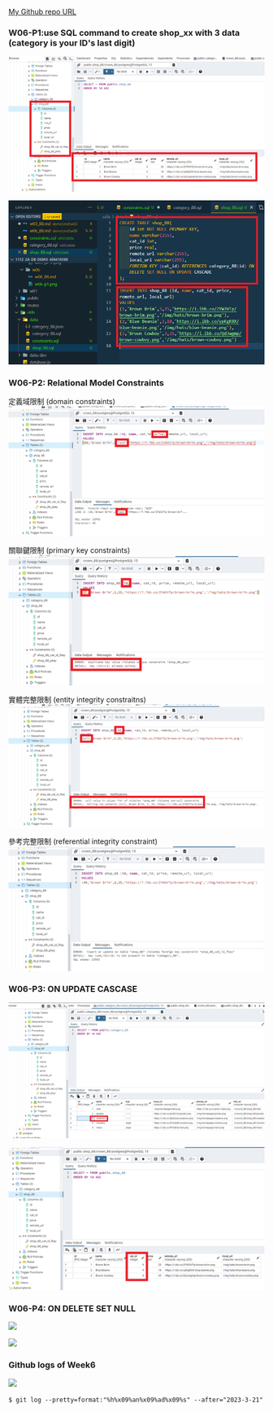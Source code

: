 [My Github repo URL](https://github.com/LeoYau2/1112-2A-db-demo-408410388)

### W06-P1:use SQL command to create shop_xx with 3 data (category is your ID's last digit)

![](w06-p1-1.png)

![](w06-p1-2.png)

### W06-P2: Relational Model Constraints

定義域限制 (domain constraints)
![](w06-p2-1.png)

關聯鍵限制 (primary key constraints)
![](w06-p2-2.png)

實體完整限制 (entity integrity constraitns)
![](w06-p2-3.png)

參考完整限制 (referential integrity constraint)
![](w06-p2-4.png)

### W06-P3: ON UPDATE CASCASE

![](w06-p3-1.png)

![](w06-p3-2.png)

### W06-P4: ON DELETE SET NULL

![](w06-p4-1.png)

![](w06-p4-2.png)

### Github logs of Week6

![](w06-logs.png)

```
$ git log --pretty=format:"%h%x09%an%x09%ad%x09%s" --after="2023-3-21"
```
